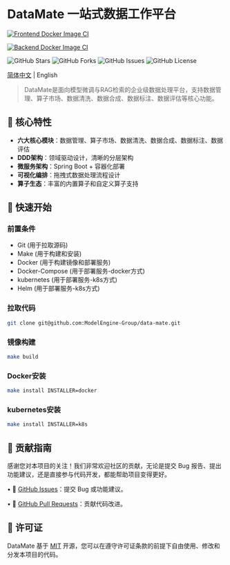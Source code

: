 # DataMate 一站式数据工作平台

[![Frontend Docker Image CI](https://github.com/ModelEngine-Group/DataMate/actions/workflows/docker-image-frontend.yml/badge.svg)](https://github.com/ModelEngine-Group/DataMate/actions/workflows/docker-image-frontend.yml)

[![Backend Docker Image CI](https://github.com/ModelEngine-Group/DataMate/actions/workflows/docker-image-backend.yml/badge.svg)](https://github.com/ModelEngine-Group/DataMate/actions/workflows/docker-image-backend.yml)

![GitHub Stars](https://img.shields.io/github/stars/ModelEngine-Group/DataMate)
![GitHub Forks](https://img.shields.io/github/forks/ModelEngine-Group/DataMate)
![GitHub Issues](https://img.shields.io/github/issues/ModelEngine-Group/DataMate)
![GitHub License](https://img.shields.io/github/license/ModelEngine-Group/DataMate)

[简体中文](./README-zh.md) | English

> DataMate是面向模型微调与RAG检索的企业级数据处理平台，支持数据管理、算子市场、数据清洗、数据合成、数据标注、数据评估等核心功能。

## 🌟 核心特性

- **六大核心模块**：数据管理、算子市场、数据清洗、数据合成、数据标注、数据评估
- **DDD架构**：领域驱动设计，清晰的分层架构
- **微服务架构**：Spring Boot + 容器化部署
- **可视化编排**：拖拽式数据处理流程设计
- **算子生态**：丰富的内置算子和自定义算子支持

## 🚀 快速开始

### 前置条件

- Git (用于拉取源码)
- Make (用于构建和安装)
- Docker (用于构建镜像和部署服务)
- Docker-Compose (用于部署服务-docker方式)
- kubernetes (用于部署服务-k8s方式)
- Helm (用于部署服务-k8s方式)

### 拉取代码

```bash
git clone git@github.com:ModelEngine-Group/data-mate.git
```

### 镜像构建

```bash
make build
```

### Docker安装

```bash
make install INSTALLER=docker
```

### kubernetes安装

```bash
make install INSTALLER=k8s
```

## 🤝 贡献指南

感谢您对本项目的关注！我们非常欢迎社区的贡献，无论是提交 Bug 报告、提出功能建议，还是直接参与代码开发，都能帮助项目变得更好。

• 📮 [GitHub Issues](../../issues)：提交 Bug 或功能建议。

• 🔧 [GitHub Pull Requests](../../pulls)：贡献代码改进。

## 📄 许可证

DataMate 基于 [MIT](LICENSE) 开源，您可以在遵守许可证条款的前提下自由使用、修改和分发本项目的代码。
